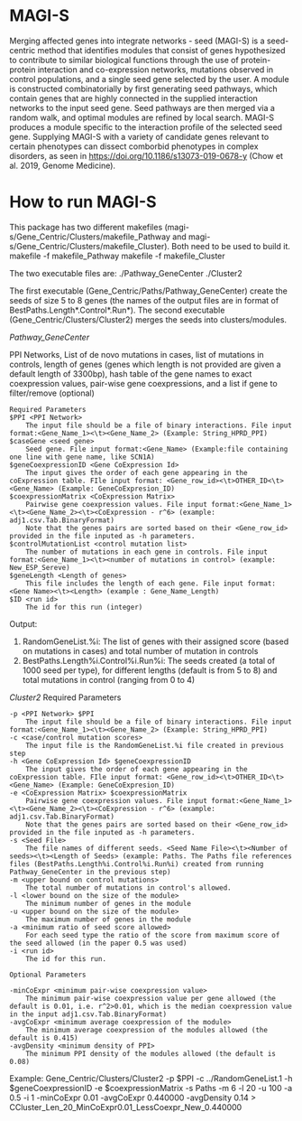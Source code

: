 # MAGI-S
Merging affected genes into integrate networks - seed (MAGI-S) is a seed-centric method that identifies modules that consist of genes hypothesized to contribute to similar biological functions through the use of protein-protein interaction and co-expression networks, mutations observed in control populations, and a single seed gene selected by the user. A module is constructed combinatorially by first generating seed pathways, which contain genes that are highly connected in the supplied interaction networks to the input seed gene. Seed pathways are then merged via a random walk, and optimal modules are refined by local search. MAGI-S produces a module specific to the interaction profile of the selected seed gene. Supplying MAGI-S with a variety of candidate genes relevant to certain phenotypes can dissect comborbid phenotypes in complex disorders, as seen in https://doi.org/10.1186/s13073-019-0678-y (Chow et al. 2019, Genome Medicine).


# How to run MAGI-S
This package has two different makefiles (magi-s/Gene_Centric/Clusters/makefile_Pathway and magi-s/Gene_Centric/Clusters/makefile_Cluster). Both need to be used to build it. 
makefile -f makefile_Pathway
makefile -f makefile_Cluster

The two executable files are:
./Pathway_GeneCenter
./Cluster2

The first executable (Gene_Centric/Paths/Pathway_GeneCenter) create the seeds of size 5 to 8 genes (the names of the output files are in format of BestPaths.Length*.Control*.Run*).
The second executable (Gene_Centric/Clusters/Cluster2) merges the seeds into clusters/modules.

*Pathway_GeneCenter*

PPI Networks, List of de novo mutations in cases, list of mutations in controls, length of genes (genes which length is not provided are given a default length of 3300bp), hash table of the gene names to exact coexpression values, pair-wise gene coexpressions, and a list if gene to filter/remove (optional)

	Required Parameters 
	$PPI <PPI Network> 
		The input file should be a file of binary interactions. File input format:<Gene_Name_1><\t><Gene_Name_2> (Example: String_HPRD_PPI) 
	$caseGene <seed gene>
		Seed gene. File input format:<Gene_Name> (Example:file containing one line with gene name, like SCN1A) 
	$geneCoexpressionID <Gene CoExpression Id>
		The input gives the order of each gene appearing in the coExpression table. FIle input format: <Gene_row_id><\t>OTHER_ID<\t><Gene_Name> (Example: GeneCoExpresion_ID)
	$coexpressionMatrix <CoExpression Matrix>
		Pairwise gene coexpression values. File input format:<Gene_Name_1><\t><Gene_Name_2><\t><CoExpression - r^6> (example: adj1.csv.Tab.BinaryFormat)
		Note that the genes pairs are sorted based on their <Gene_row_id> provided in the file inputed as -h parameters. 
	$controlMutationList <control mutation list>
		The number of mutations in each gene in controls. File input format:<Gene_Name_1><\t><number of mutations in control> (example: New_ESP_Sereve)
	$geneLength <Length of genes>
		This file includes the length of each gene. File input format:<Gene Name><\t><Length> (example : Gene_Name_Length)
	$ID <run id>
		The id for this run (integer)
	
Output:
1) RandomGeneList.%i: The list of genes with their assigned score (based on mutations in cases) and total number of mutation in controls 
2) BestPaths.Length%i.Control%i.Run%i: The seeds created (a total of 1000 seed per type), for different lengths (default is from 5 to 8) and total mutations in control (ranging from 0 to 4)


*Cluster2*
	Required Parameters

	-p <PPI Network> $PPI
		The input file should be a file of binary interactions. File input format:<Gene_Name_1><\t><Gene_Name_2> (Example: String_HPRD_PPI)
	-c <case/control mutation scores>
		The input file is the RandomGeneList.%i file created in previous step
	-h <Gene CoExpression Id> $geneCoexpressionID
 		The input gives the order of each gene appearing in the coExpression table. FIle input format: <Gene_row_id><\t>OTHER_ID<\t><Gene_Name> (Example: GeneCoExpresion_ID)
	-e <CoExpression Matrix> $coexpressionMatrix
		Pairwise gene coexpression values. File input format:<Gene_Name_1><\t><Gene_Name_2><\t><CoExpression - r^6> (example: adj1.csv.Tab.BinaryFormat)
		Note that the genes pairs are sorted based on their <Gene_row_id> provided in the file inputed as -h parameters.
	-s <Seed File> 
		The file names of different seeds. <Seed Name File><\t><Number of seeds><\t><Length of Seeds> (example: Paths. The Paths file references files (BestPaths.Length%i.Control%i.Run%i) created from running Pathway_GeneCenter in the previous step)
	-m <upper bound on control mutations>
		The total number of mutations in control's allowed. 
	-l <lower bound on the size of the module>
		The minimum number of genes in the module 
	-u <upper bound on the size of the module>
		The maximum number of genes in the module
	-a <minimum ratio of seed score allowed>
		For each seed type the ratio of the score from maximum score of the seed allowed (in the paper 0.5 was used)
	-i <run id>  
		The id for this run.

	Optional Parameters
	
	-minCoExpr <minimum pair-wise coexpression value>
		The minimum pair-wise coexpression value per gene allowed (the default is 0.01, i.e. r^2>0.01, which is the median coexpression value in the input adj1.csv.Tab.BinaryFormat)
	-avgCoExpr <minimum average coexpression of the module>
		The minimum average coexpression of the modules allowed (the default is 0.415)
	-avgDensity <minimum density of PPI>
		The minimum PPI density of the modules allowed (the default is 0.08)

Example: 
Gene_Centric/Clusters/Cluster2 -p $PPI -c ../RandomGeneList.1 -h $geneCoexpressionID -e $coexpressionMatrix -s Paths -m 6 -l 20 -u 100 -a 0.5 -i 1 -minCoExpr 0.01 -avgCoExpr 0.440000 -avgDensity 0.14 > CCluster_Len_20_MinCoExpr0.01_LessCoexpr_New_0.440000
